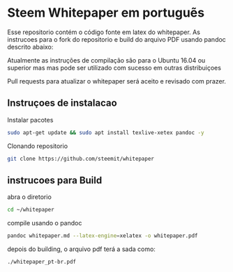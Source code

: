 # Steem Whitepaper em portuguẽs

Esse repositorio contém o código fonte em latex do whitepaper. 
As instrucoes para  o fork do repositorio e build do arquivo PDF usando pandoc descrito abaixo:

Atualmente as instruções de compilação são para o Ubuntu 16.04 ou superior mas mas pode ser utilizado com sucesso em outras distribuiçoes

Pull requests para atualizar o whitepaper será aceito e revisado com prazer.

## Instruçoes de instalacao

Instalar pacotes
```bash
sudo apt-get update && sudo apt install texlive-xetex pandoc -y
```

Clonando repositorio
```bash
git clone https://github.com/steemit/whitepaper
```

## instrucoes para Build 

abra o diretorio
```bash
cd ~/whitepaper
```

compile usando o pandoc
```bash
pandoc whitepaper.md --latex-engine=xelatex -o whitepaper.pdf
```

depois do building, o arquivo pdf terá a sada como:
```bash
./whitepaper_pt-br.pdf
```
